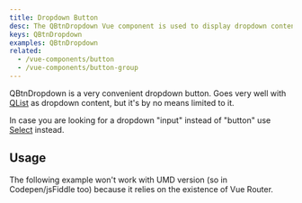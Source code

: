```yaml
---
title: Dropdown Button
desc: The QBtnDropdown Vue component is used to display dropdown content on a button.
keys: QBtnDropdown
examples: QBtnDropdown
related:
  - /vue-components/button
  - /vue-components/button-group
---
```


QBtnDropdown is a very convenient dropdown button. Goes very well with [QList](/vue-components/list-and-list-items) as dropdown content, but it's by no means limited to it.

In case you are looking for a dropdown "input" instead of "button" use [Select](/vue-components/select) instead.

<DocApi file="QBtnDropdown" />

## Usage

<DocExample title="Basic" file="Basic" />

<DocExample title="Various content" file="VariousContent" />

<DocExample title="Split" file="Split" />

<DocExample title="Custom button" file="CustomButton" />

<DocExample title="Custom dropdown icon" file="CustomDropdownIcon" />

<DocExample title="Label slot" file="LabelSlot" />

<DocExample title="Using v-model" file="Model" />

<DocExample title="Disable" file="Disable" />

The following example won't work with UMD version (so in Codepen/jsFiddle too) because it relies on the existence of Vue Router.

<DocExample title="Split and router link on main" file="Link" no-edit />
